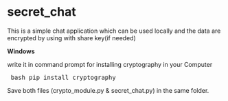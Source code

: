 # secret_chat
This is a simple chat application which can be used locally and the data are encrypted by using with share key(if needed)

**Windows**

write it in command prompt for installing cryptography in your Computer
<pre> bash pip install cryptography </pre>

Save both files (crypto_module.py & secret_chat.py) in the same folder.




